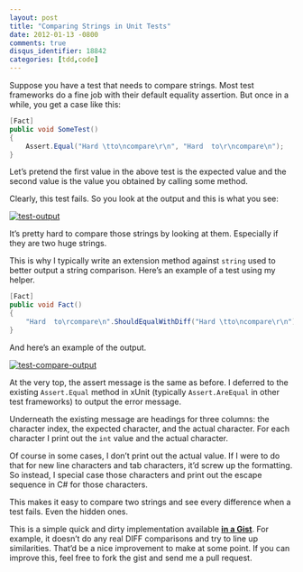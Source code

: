 ```yaml
---
layout: post
title: "Comparing Strings in Unit Tests"
date: 2012-01-13 -0800
comments: true
disqus_identifier: 18842
categories: [tdd,code]
---
```

Suppose you have a test that needs to compare strings. Most test
frameworks do a fine job with their default equality assertion. But once
in a while, you get a case like this:

```csharp
[Fact]
public void SomeTest()
{
    Assert.Equal("Hard \tto\ncompare\r\n", "Hard  to\r\ncompare\n");
}
```

Let’s pretend the first value in the above test is the expected value
and the second value is the value you obtained by calling some method.

Clearly, this test fails. So you look at the output and this is what you
see:

[![test-output](http://haacked.com/images/haacked_com/Windows-Live-Writer/Comparing-Strings-in-Unit-Tests_1422A/test-output_thumb.png "test-output")](http://haacked.com/images/haacked_com/Windows-Live-Writer/Comparing-Strings-in-Unit-Tests_1422A/test-output_2.png)

It’s pretty hard to compare those strings by looking at them. Especially
if they are two huge strings.

This is why I typically write an extension method against `string` used
to better output a string comparison. Here’s an example of a test using
my helper.

```csharp
[Fact]
public void Fact()
{
    "Hard  to\rcompare\n".ShouldEqualWithDiff("Hard \tto\ncompare\r\n");
}
```

And here’s an example of the output.

[![test-compare-output](http://haacked.com/images/haacked_com/Windows-Live-Writer/Comparing-Strings-in-Unit-Tests_1422A/test-compare-output_thumb.png "test-compare-output")](http://haacked.com/images/haacked_com/Windows-Live-Writer/Comparing-Strings-in-Unit-Tests_1422A/test-compare-output_2.png)

At the very top, the assert message is the same as before. I deferred to
the existing `Assert.Equal` method in xUnit (typically `Assert.AreEqual`
in other test frameworks) to output the error message.

Underneath the existing message are headings for three columns: the
character index, the expected character, and the actual character. For
each character I print out the `int` value and the actual character.

Of course in some cases, I don’t print out the actual value. If I were
to do that for new line characters and tab characters, it’d screw up the
formatting. So instead, I special case those characters and print out
the escape sequence in C\# for those characters.

This makes it easy to compare two strings and see every difference when
a test fails. Even the hidden ones.

This is a simple quick and dirty implementation available [**in a
Gist**](https://gist.github.com/1610603 "Gist"). For example, it doesn’t
do any real DIFF comparisons and try to line up similarities. That’d be
a nice improvement to make at some point. If you can improve this, feel
free to fork the gist and send me a pull request.

